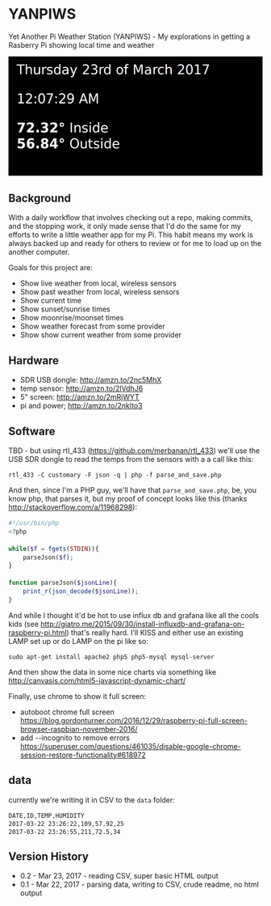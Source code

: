 # YANPIWS
Yet Another Pi Weather Station (YANPIWS) - My explorations in getting a Rasberry Pi showing local time and weather

![](./screenshot.png)

## Background

With a daily workflow that involves checking out a repo, making
commits, and the stopping work, it only made sense that I'd
do the same for my efforts to write a little weather app for my
Pi. This habit means my work is always backed up and ready
for others to review or for me to load up on the another computer.

Goals for this project are:

* Show live weather from local, wireless sensors
* Show past weather from local, wireless sensors
* Show current time
* Show sunset/sunrise times
* Show moonrise/moonset times
* Show weather forecast from some provider
* Show show current weather from some provider

## Hardware

* SDR USB dongle: http://amzn.to/2nc5MhX
* temp sensor: http://amzn.to/2lVdhJ6
* 5" screen: http://amzn.to/2mRjWYT
* pi and power; http://amzn.to/2nklto3

## Software

TBD - but using rtl_433 (https://github.com/merbanan/rtl_433) 
we'll use the USB SDR dongle to read the temps from the sensors
with a a call like this:

```
rtl_433 -C customary -F json -q | php -f parse_and_save.php
```

And then, since I'm a PHP guy, we'll have that ``parse_and_save.php``, 
be, you know php, that parses it, but my proof of concept looks
like this (thanks 
http://stackoverflow.com/a/11968298):

```php
#!/usr/bin/php
<?php

while($f = fgets(STDIN)){
    parseJson($f);
}

function parseJson($jsonLine){
    print_r(json_decode($jsonLine));
} 
```

And while I thought it'd be hot to use influx db and grafana 
like all the cools kids (see http://giatro.me/2015/09/30/install-influxdb-and-grafana-on-raspberry-pi.html) 
that's really hard.  I'll KISS and either
use an existing LAMP set up or do LAMP on the pi like so:

```
sudo apt-get install apache2 php5 php5-mysql mysql-server
```

And then show the data in some nice charts via something like http://canvasjs.com/html5-javascript-dynamic-chart/

Finally, use chrome to show it full screen:

* autoboot chrome full screen https://blog.gordonturner.com/2016/12/29/raspberry-pi-full-screen-browser-raspbian-november-2016/
* add --incognito to remove errors https://superuser.com/questions/461035/disable-google-chrome-session-restore-functionality#618972

## data

currently we're writing it in CSV to the ``data`` folder:

```csv
DATE,ID,TEMP,HUMIDITY
2017-03-22 23:26:22,109,57.92,25
2017-03-22 23:26:55,211,72.5,34
```

## Version History
* 0.2 - Mar 23, 2017 - reading CSV, super basic HTML output
* 0.1 - Mar 22, 2017 - parsing data, writing to CSV, crude readme, no html output